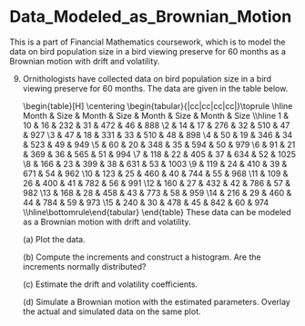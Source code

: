 # Data_Modeled_as_Brownian_Motion
This is a part of Financial Mathematics coursework, which is to model the data on bird population size in a bird viewing preserve for $60$ months as a Brownian motion with drift and volatility.

9. Ornithologists have collected data on bird population size in a bird viewing preserve for $60$ months. The data are given in the table below.

	\begin{table}[H]
		\centering
		\begin{tabular}{|cc|cc|cc|cc|}\toprule \hline Month & Size & Month & Size & Month & Size & Month & Size \\\hline 1 & 10 & 16 & 232 & 31 & 472 & 46 & 888 \\2 & 14 & 17 & 276 & 32 & 510 & 47 & 927 \\3 & 47 & 18 & 331 & 33 & 510 & 48 & 898 \\4 & 50 & 19 & 346 & 34 & 523 & 49 & 949 \\5 & 60 & 20 & 348 & 35 & 594 & 50 & 979 \\6 & 91 & 21 & 369 & 36 & 565 & 51 & 994 \\7 & 118 & 22 & 405 & 37 & 634 & 52 & 1025 \\8 & 166 & 23 & 399 & 38 & 631 & 53 & 1003 \\9 & 119 & 24 & 410 & 39 & 671 & 54 & 962 \\10 & 123 & 25 & 460 & 40 & 744 & 55 & 968 \\11 & 109 & 26 & 400 & 41 & 782 & 56 & 991 \\12 & 160 & 27 & 432 & 42 & 786 & 57 & 982 \\13 & 168 & 28 & 458 & 43 & 773 & 58 & 959 \\14 & 216 & 29 & 460 & 44 & 784 & 59 & 973 \\15 & 240 & 30 & 478 & 45 & 842 & 60 & 974 \\\hline\bottomrule\end{tabular}
	\end{table}
	These data can be modeled as a Brownian motion with drift and volatility.
	
	(a) Plot the data.
	
	(b) Compute the increments and construct a histogram. Are the increments normally distributed?
	
	(c) Estimate the drift and volatility coefficients.
	
	(d) Simulate a Brownian motion with the estimated parameters. Overlay the actual and simulated data on the same plot.
